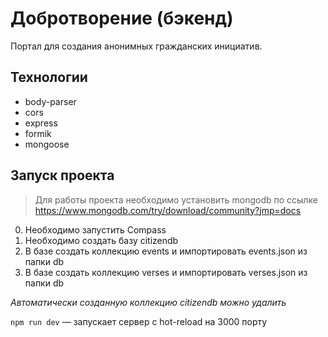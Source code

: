 # Добротворение (бэкенд)

Портал для создания анонимных гражданских инициатив.

## Технологии

* body-parser
* cors
* express
* formik
* mongoose

## Запуск проекта

>Для работы проекта необходимо установить mongodb по ссылке
>https://www.mongodb.com/try/download/community?jmp=docs

0) Необходимо запустить Compass
1) Необходимо создать базу citizendb
2) В базе создать коллекцию events и импортировать events.json из папки db 
3) В базе создать коллекцию verses и импортировать verses.json из папки db
   
_Автоматически созданную коллекцию citizendb можно удалить_

`npm run dev` — запускает сервер с hot-reload на 3000 порту

